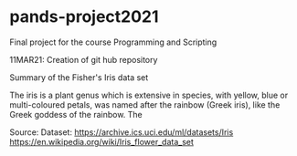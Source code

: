 # pands-project2021
Final project for the course Programming and Scripting

11MAR21: Creation of git hub repository 

Summary of the Fisher's Iris data set

The iris is a plant genus which is extensive in species, with yellow, blue or multi-coloured petals, was named after the rainbow (Greek iris), like the Greek goddess of the rainbow.
The  

Source: 
Dataset: https://archive.ics.uci.edu/ml/datasets/Iris
https://en.wikipedia.org/wiki/Iris_flower_data_set